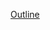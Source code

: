 [Outline](https://docs.google.com/document/d/1jcD0505lD1PCo-6PCUwcJTDCZc08Xm9diwCR2bI8OEE/edit?hl=en_US)
